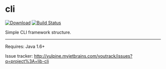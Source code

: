 cli
===

[![Download](https://api.bintray.com/packages/vpx/maven/cli/images/download.svg)](https://bintray.com/vpx/maven/cli/_latestVersion)
[![Build Status](https://travis-ci.org/Vulpine-IO/lib-cli.svg?branch=master)](https://travis-ci.org/Vulpine-IO/lib-cli)

Simple CLI framework structure.




----

Requires: Java 1.6+


Issue tracker: http://vulpine.myjetbrains.com/youtrack/issues?q=project%3A+lib-cli
